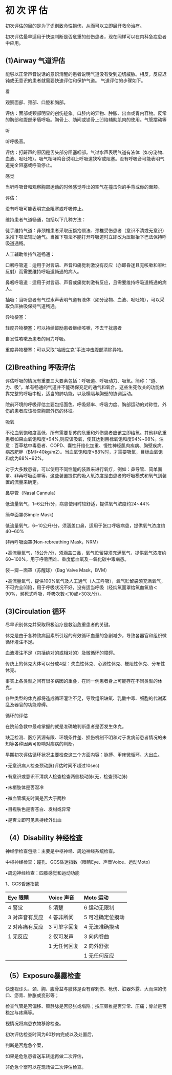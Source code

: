 # 初 次 评 估

初次评估的目的是为了识别致命性损伤，从而可以立即展开救命治疗。

初次评估最早适用于快速判断是否危重的创伤患者，现在同样可以在内科急症患者中应用。

## 

## \(1\)Airway 气道评估

能够以正常声音说话的意识清醒的患者说明气道没有受到迫切威胁。相反，反应迟钝或无意识的患者就需要快速评估和保护气道。 气道评估的步骤如下。

看

观察面部、颈部、口腔和胸部。

评估：面部或颈部明显的创伤迹象。口腔内的异物、肿胀、出血或胃内容物。反常的胸部和腹部矛盾呼吸。胸骨上、肋间或锁骨上凹陷辅助肌肉的使用。气管摆动等

听

听呼吸音。

评估：打鼾声的原因是舌头部分阻塞咽部。气过水声表明气道有液体（如分泌物、血液、呕吐物）。吸气相哮鸣音说明上呼吸道狭窄或阻塞。没有呼吸音可能表明气道完全阻塞或呼吸停止。

感觉

当听呼吸音和观察胸部运动的时候感觉呼出的空气在撞击你的手背或你的面颊。

评估：

没有呼吸可能表明完全阻塞或呼吸停止。

维持患者气道畅通，包括以下几种方法：

徒手维持气道：非颈椎患者采取压额抬颚法、颈椎受伤患者（意识不清或无意识）采推下颚法辅助通气。当推下颚法不能打开呼吸道时立即改为压额抬下巴法保持呼吸道通畅。

人工辅助维持气道畅通：

口咽呼吸道：适用于对言语、声音和痛觉刺激没有反应（亦即昏迷且无咳嗽和呕吐反射）而需要维持呼吸道畅通的病人。

鼻咽呼吸道：适用于对言语、声音或痛觉刺激有反应，且需要维持呼吸道畅通的病人。

抽吸：当听患者有气过水声表明气道有液体（如分泌物、血液、呕吐物），可以采取负压抽吸保持气道畅通。

异物梗塞：

轻度异物梗塞：可以持续鼓励患者继续咳嗽，不去干扰患者

自发性咳嗽及患者的用力呼吸。

重度异物梗塞：可以采取“哈姆立克”手法冲击腹部清除异物。

## 

## \(2\)Breathing 呼吸评估

评估呼吸的情况有重要三大要素包括：呼吸道、呼吸动力、吸氧。简称：“道、力、吸”。单有畅通的气道并不能确保充足的通气和氧合。这些生死攸关的功能依靠完整的呼吸中枢，适当的肺功能，以及横隔与胸壁的协调运动。

院前环境的呼吸评估主要包括面色、呼吸频率、呼吸力度、胸部运动的对称性，外伤的患者应该检查胸部外伤的体征。

吸氧

不论血氧饱和度高低，所有需要复苏的危重和外伤患者应该立即给氧。其他非危重患者如果血氧饱和度&lt;94%,则应该吸氧，使其达到目标氧饱和度94%~98%。注意：百草枯中毒患者、COPD、囊性纤维化加重、慢性神经肌肉疾病、胸壁疾病、病态肥胖（BMI&gt;40kg/m2）。当血氧饱和度&lt;88%时，才需要吸氧，目标血氧饱和度为88%~92%。

对于大多数患者，可以使用不同性能的装置来进行氧疗，例如：鼻导管、简单面罩、非再呼吸面罩等，这些装置提供的吸入氧浓度是由患者的呼吸模式和氧气到装置的流量来确定。

鼻导管（Nasal Cannula）

低流量氧气，1~6公升/分，病患使用时较舒适，提供氧气浓度约24~44%

简单面罩\(Simple Mask\)

低流量氧气，6~10公升/分，须涵盖口鼻，适用于张口呼吸病患，提供氧气浓度约40~60%

非再呼吸面罩\(Non-rebreathing Mask，NRM\)

•高流量氧气，15公升/分，须涵盖口鼻，氧气贮留袋须充满氧气，提供氧气浓度约60~100%，用于呼吸困难、重度低血氧及一氧化碳中毒病患。

袋－瓣－面罩（苏醒球）（Bag Valve Mask，BVM）

•高流量氧气，提供100%氧气及人工通气（人工呼吸），氧气贮留袋须充满氧气，不可完全凹陷，用于呼吸狀况不好，没有适当呼吸（经纯氧面罩给氧血氧值＜90%，濒死式呼吸，呼吸次數＜10或&gt;30次/分）。

## 

## \(3\)Circulation 循环

尽早识别休克并采取积极治疗是救治危重患者的关键。

休克是由于各种致病因素所引起的有效循环血量的急剧减少，导致各器官和组织微循环灌注不足。

血液灌注不足（包括绝对的或相对的）及微循环的障碍。

传统上的休克大体可以分成4型：失血性休克、心源性休克、梗阻性休克、分布性休克。

事实上各类型之间有很多病因的重叠，在同一例患者身上可能存在不同类型的休克。

各种类型的休克都将造成循环灌注不足，导致组织缺氧、乳酸中毒、细胞的代谢紊乱及器官的功能障碍。

循环的评估

在院前急救中最难掌握的就是准确地判断患者是否发生休克。

缺乏检测、医疗资源有限、环境条件差、损伤机制不明和对于发病前患者情况的未知等各种因素可影响对疾病的判断。

早期初次评估循环状况主要检查这三个方面内容：脉搏、甲床微循环、大出血。

•无意识病人检查颈动脉\(评估时间不超过10sec\)

•有意识或意识不清病人检查检查两侧桡动脉\(无，检查颈动脉\)

•末梢肢体是否湿冷

•微血管填充时间是否大于两秒

•目视肤色是否苍白、发绀或异常

•是否立即可见且持续外出血

## 

## （4）Disability 神经检查

神经学检查包括：主要是中枢神经、周边神经系统检查。

中枢神经检查：瞳孔、GCS昏迷指数（眼睛Eye、声音Voice、运动Moto）

•周边神经检查：四肢感觉和运动功能

1、GCS昏迷指数

| Eye 眼睛 | Voice 声音 | Moto 运动 |
| :--- | :--- | :--- |
| 4 警觉 | 5 清楚 | 6 运动无限制 |
| 3 对声音有反应 | 4 答非所问 | 5 可准确定位摸动 |
| 2 对疼痛有反应 | 3 可单字回复 | 4 无法准确摸动 |
| 1 无反应 | 2 仅可发声 | 3 向内卷曲 |
|  | 1 无任何回复 | 2 向外舒张 |
|  |  | 1 无任何反应 |

## 

## 

## （5）Exposure暴露检查



快速视诊头、颈、胸、腹骨盆与肢体是否有穿刺伤、枪伤、脏器外露、大而深的伤口、瘀青、肿胀或变形等；

检查气管是否偏移、颈静脉是否怒张或塌陷；按压颈椎是否异常、压痛；骨盆是否稳定与疼痛等。

视情况将病患衣物移除检查。



初次评估检查时间为60秒内完成以及处置后，

判断是否危急个案，

如果是危急患者送车转运再做二次评估，

非危急个案可以在现场做二次评估检查。







